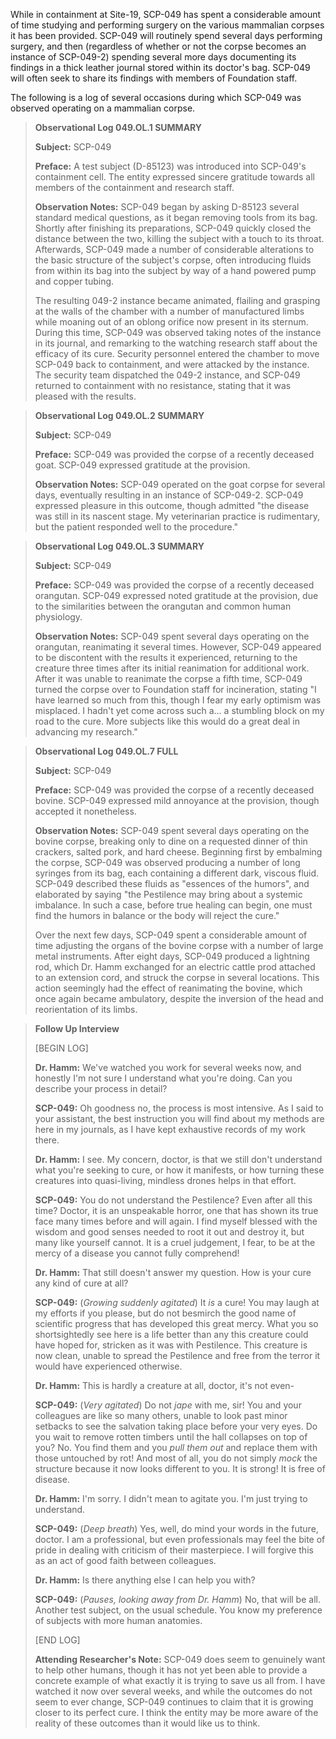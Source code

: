 While in containment at Site-19, SCP-049 has spent a considerable amount of time studying and performing surgery on the various mammalian corpses it has been provided. SCP-049 will routinely spend several days performing surgery, and then (regardless of whether or not the corpse becomes an instance of SCP-049-2) spending several more days documenting its findings in a thick leather journal stored within its doctor's bag. SCP-049 will often seek to share its findings with members of Foundation staff.

The following is a log of several occasions during which SCP-049 was observed operating on a mammalian corpse.

>
> **Observational Log 049.OL.1 SUMMARY**
>
> **Subject:** SCP-049
>
> **Preface:** A test subject (D-85123) was introduced into SCP-049's containment cell. The entity expressed sincere gratitude towards all members of the containment and research staff.
>
> **Observation Notes:** SCP-049 began by asking D-85123 several standard medical questions, as it began removing tools from its bag. Shortly after finishing its preparations, SCP-049 quickly closed the distance between the two, killing the subject with a touch to its throat. Afterwards, SCP-049 made a number of considerable alterations to the basic structure of the subject's corpse, often introducing fluids from within its bag into the subject by way of a hand powered pump and copper tubing.
>
> The resulting 049-2 instance became animated, flailing and grasping at the walls of the chamber with a number of manufactured limbs while moaning out of an oblong orifice now present in its sternum. During this time, SCP-049 was observed taking notes of the instance in its journal, and remarking to the watching research staff about the efficacy of its cure. Security personnel entered the chamber to move SCP-049 back to containment, and were attacked by the instance. The security team dispatched the 049-2 instance, and SCP-049 returned to containment with no resistance, stating that it was pleased with the results.
>

>
> **Observational Log 049.OL.2 SUMMARY**
>
> **Subject:** SCP-049
>
> **Preface:** SCP-049 was provided the corpse of a recently deceased goat. SCP-049 expressed gratitude at the provision.
>
> **Observation Notes:** SCP-049 operated on the goat corpse for several days, eventually resulting in an instance of SCP-049-2. SCP-049 expressed pleasure in this outcome, though admitted "the disease was still in its nascent stage. My veterinarian practice is rudimentary, but the patient responded well to the procedure."
>

>
> **Observational Log 049.OL.3 SUMMARY**
>
> **Subject:** SCP-049
>
> **Preface:** SCP-049 was provided the corpse of a recently deceased orangutan. SCP-049 expressed noted gratitude at the provision, due to the similarities between the orangutan and common human physiology.
>
> **Observation Notes:** SCP-049 spent several days operating on the orangutan, reanimating it several times. However, SCP-049 appeared to be discontent with the results it experienced, returning to the creature three times after its initial reanimation for additional work. After it was unable to reanimate the corpse a fifth time, SCP-049 turned the corpse over to Foundation staff for incineration, stating "I have learned so much from this, though I fear my early optimism was misplaced. I hadn't yet come across such a... a stumbling block on my road to the cure. More subjects like this would do a great deal in advancing my research."
>

>
> **Observational Log 049.OL.7 FULL**
>
> **Subject:** SCP-049
>
> **Preface:** SCP-049 was provided the corpse of a recently deceased bovine. SCP-049 expressed mild annoyance at the provision, though accepted it nonetheless.
>
> **Observation Notes:** SCP-049 spent several days operating on the bovine corpse, breaking only to dine on a requested dinner of thin crackers, salted pork, and hard cheese. Beginning first by embalming the corpse, SCP-049 was observed producing a number of long syringes from its bag, each containing a different dark, viscous fluid. SCP-049 described these fluids as "essences of the humors", and elaborated by saying "the Pestilence may bring about a systemic imbalance. In such a case, before true healing can begin, one must find the humors in balance or the body will reject the cure."
>
> Over the next few days, SCP-049 spent a considerable amount of time adjusting the organs of the bovine corpse with a number of large metal instruments. After eight days, SCP-049 produced a lightning rod, which Dr. Hamm exchanged for an electric cattle prod attached to an extension cord, and struck the corpse in several locations. This action seemingly had the effect of reanimating the bovine, which once again became ambulatory, despite the inversion of the head and reorientation of its limbs.
>

>
> **Follow Up Interview**
>
> [BEGIN LOG]
>
> **Dr. Hamm:** We've watched you work for several weeks now, and honestly I'm not sure I understand what you're doing. Can you describe your process in detail?
>
> **SCP-049:** Oh goodness no, the process is most intensive. As I said to your assistant, the best instruction you will find about my methods are here in my journals, as I have kept exhaustive records of my work there.
>
> **Dr. Hamm:** I see. My concern, doctor, is that we still don't understand what you're seeking to cure, or how it manifests, or how turning these creatures into quasi-living, mindless drones helps in that effort.
>
> **SCP-049:** You do not understand the Pestilence? Even after all this time? Doctor, it is an unspeakable horror, one that has shown its true face many times before and will again. I find myself blessed with the wisdom and good senses needed to root it out and destroy it, but many like yourself cannot. It is a cruel judgement, I fear, to be at the mercy of a disease you cannot fully comprehend!
>
> **Dr. Hamm:** That still doesn't answer my question. How is your cure any kind of cure at all?
>
> **SCP-049:** (*Growing suddenly agitated*) It *is* a cure! You may laugh at my efforts if you please, but do not besmirch the good name of scientific progress that has developed this great mercy. What you so shortsightedly see here is a life better than any this creature could have hoped for, stricken as it was with Pestilence. This creature is now clean, unable to spread the Pestilence and free from the terror it would have experienced otherwise.
>
> **Dr. Hamm:** This is hardly a creature at all, doctor, it's not even-
>
> **SCP-049:** (*Very agitated*) Do not *jape* with me, sir! You and your colleagues are like so many others, unable to look past minor setbacks to see the salvation taking place before your very eyes. Do you wait to remove rotten timbers until the hall collapses on top of you? No. You find them and you *pull them out* and replace them with those untouched by rot! And most of all, you do not simply *mock* the structure because it now looks different to you. It is strong! It is free of disease.
>
> **Dr. Hamm:** I'm sorry. I didn't mean to agitate you. I'm just trying to understand.
>
> **SCP-049:** (*Deep breath*) Yes, well, do mind your words in the future, doctor. I am a professional, but even professionals may feel the bite of pride in dealing with criticism of their masterpiece. I will forgive this as an act of good faith between colleagues.
>
> **Dr. Hamm:** Is there anything else I can help you with?
>
> **SCP-049:** (*Pauses, looking away from Dr. Hamm*) No, that will be all. Another test subject, on the usual schedule. You know my preference of subjects with more human anatomies.
>
> [END LOG]
>
> **Attending Researcher's Note:** SCP-049 does seem to genuinely want to help other humans, though it has not yet been able to provide a concrete example of what exactly it is trying to save us all from. I have watched it now over several weeks, and while the outcomes do not seem to ever change, SCP-049 continues to claim that it is growing closer to its perfect cure. I think the entity may be more aware of the reality of these outcomes than it would like us to think.
>